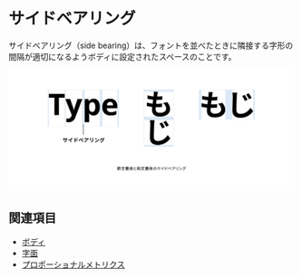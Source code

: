 # サイドベアリング

サイドベアリング（side bearing）は、フォントを並べたときに隣接する字形の間隔が適切になるようボディに設定されたスペースのことです。

![欧文書体と和文書体のサイドベアリング](../images/side-bearing.png)

## 関連項目

- [ボディ](./body.md)
- [字面](./face.md)
- [プロポーショナルメトリクス](./proportional-metrics.md)

